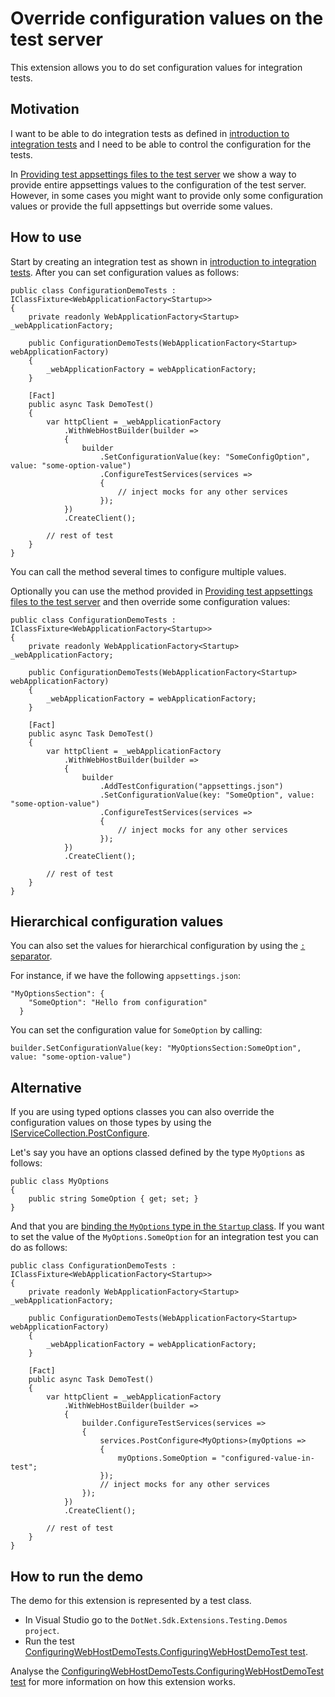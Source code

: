 ﻿# Override configuration values on the test server

This extension allows you to do set configuration values for integration tests.

## Motivation

I want to be able to do integration tests as defined in [introduction to integration tests](https://docs.microsoft.com/en-us/aspnet/core/test/integration-tests?#introduction-to-integration-tests) and I need to be able to control the configuration for the tests.

In [Providing test appsettings files to the test server](./configuring-webhost.md) we show a way to provide entire appsettings values to the configuration of the test server. However, in some cases you might want to provide only some configuration values or provide the full appsettings but override some values.

## How to use

Start by creating an integration test as shown in [introduction to integration tests](https://docs.microsoft.com/en-us/aspnet/core/test/integration-tests?#introduction-to-integration-tests). After you can set configuration values as follows:

```
public class ConfigurationDemoTests : IClassFixture<WebApplicationFactory<Startup>>
{
    private readonly WebApplicationFactory<Startup> _webApplicationFactory;

    public ConfigurationDemoTests(WebApplicationFactory<Startup> webApplicationFactory)
    {
        _webApplicationFactory = webApplicationFactory;
    }

    [Fact]
    public async Task DemoTest()
    {
        var httpClient = _webApplicationFactory
            .WithWebHostBuilder(builder =>
            {
                builder
                    .SetConfigurationValue(key: "SomeConfigOption", value: "some-option-value")
                    .ConfigureTestServices(services =>
                    {
                        // inject mocks for any other services
                    });
            })
            .CreateClient();
        
        // rest of test
    }
}
```

You can call the method several times to configure multiple values.

Optionally you can use the method provided in [Providing test appsettings files to the test server](./configuring-webhost.md) and then override some configuration values:

```
public class ConfigurationDemoTests : IClassFixture<WebApplicationFactory<Startup>>
{
    private readonly WebApplicationFactory<Startup> _webApplicationFactory;

    public ConfigurationDemoTests(WebApplicationFactory<Startup> webApplicationFactory)
    {
        _webApplicationFactory = webApplicationFactory;
    }

    [Fact]
    public async Task DemoTest()
    {
        var httpClient = _webApplicationFactory
            .WithWebHostBuilder(builder =>
            {
                builder
                    .AddTestConfiguration("appsettings.json")
                    .SetConfigurationValue(key: "SomeOption", value: "some-option-value")
                    .ConfigureTestServices(services =>
                    {
                        // inject mocks for any other services
                    });
            })
            .CreateClient();

        // rest of test
    }
}
```

## Hierarchical configuration values

You can also set the values for hierarchical configuration by using the [`:` separator](https://docs.microsoft.com/en-us/aspnet/core/fundamentals/configuration/?view=aspnetcore-5.0#configuration-keys-and-values).

For instance, if we have the following `appsettings.json`:

```
"MyOptionsSection": {
    "SomeOption": "Hello from configuration"
  }
```

You can set the configuration value for `SomeOption` by calling:

```
builder.SetConfigurationValue(key: "MyOptionsSection:SomeOption", value: "some-option-value")
```

## Alternative

If you are using typed options classes you can also override the configuration values on those types by using the [IServiceCollection.PostConfigure](https://docs.microsoft.com/en-us/aspnet/core/fundamentals/configuration/options?#options-post-configuration).

Let's say you have an options classed defined by the type `MyOptions` as follows:

```
public class MyOptions
{
    public string SomeOption { get; set; }
}
```

And that you are [binding the `MyOptions` type in the `Startup` class](https://docs.microsoft.com/en-us/dotnet/core/extensions/options). If you want to set the value of the `MyOptions.SomeOption` for an integration test you can do as follows:


```
public class ConfigurationDemoTests : IClassFixture<WebApplicationFactory<Startup>>
{
    private readonly WebApplicationFactory<Startup> _webApplicationFactory;

    public ConfigurationDemoTests(WebApplicationFactory<Startup> webApplicationFactory)
    {
        _webApplicationFactory = webApplicationFactory;
    }

    [Fact]
    public async Task DemoTest()
    {
        var httpClient = _webApplicationFactory
            .WithWebHostBuilder(builder =>
            {
                builder.ConfigureTestServices(services =>
                {
                    services.PostConfigure<MyOptions>(myOptions =>
                    {
                        myOptions.SomeOption = "configured-value-in-test";
                    });
                    // inject mocks for any other services
                });
            })
            .CreateClient();

        // rest of test
    }
}
```

## How to run the demo

The demo for this extension is represented by a test class.

* In Visual Studio go to the `DotNet.Sdk.Extensions.Testing.Demos project`.
* Run the test [ConfiguringWebHostDemoTests.ConfiguringWebHostDemoTest test](/demos/extensions-testing-demos/DotNet.Sdk.Extensions.Testing.Demos/Configuration/ConfiguringWebHostDemoTests.cs).

Analyse the [ConfiguringWebHostDemoTests.ConfiguringWebHostDemoTest test](/demos/extensions-testing-demos/DotNet.Sdk.Extensions.Testing.Demos/Configuration/ConfiguringWebHostDemoTests.cs) for more information on how this extension works.
